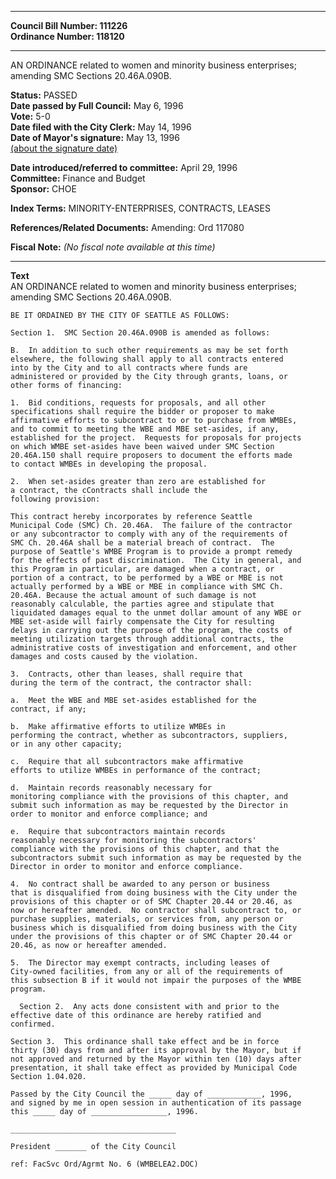 * * * * *  
  
**Council Bill Number: [](#h0)[](#h2)111226**   
**Ordinance Number: 118120**  
  
* * * * *  
  
AN ORDINANCE related to women and minority business enterprises; amending SMC Sections 20.46A.090B.  
  
**Status:** PASSED   
**Date passed by Full Council:** May 6, 1996   
**Vote:** 5-0   
**Date filed with the City Clerk:** May 14, 1996   
**Date of Mayor's signature:** May 13, 1996   
[(about the signature date)](/~public/approvaldate.htm)   
  
  
**Date introduced/referred to committee:** April 29, 1996   
**Committee:** Finance and Budget   
**Sponsor:** CHOE   
  
**Index Terms:** MINORITY-ENTERPRISES, CONTRACTS, LEASES  
  
**References/Related Documents:** Amending: Ord 117080  
  
**Fiscal Note:** *(No fiscal note available at this time)*  
  
* * * * *  
  
**Text**  
    AN ORDINANCE related to women and minority business enterprises;  
    amending SMC Sections 20.46A.090B.  
  
    BE IT ORDAINED BY THE CITY OF SEATTLE AS FOLLOWS:  
  
    Section 1.  SMC Section 20.46A.090B is amended as follows:  
  
    B.  In addition to such other requirements as may be set forth  
    elsewhere, the following shall apply to all contracts entered  
    into by the City and to all contracts where funds are  
    administered or provided by the City through grants, loans, or  
    other forms of financing:  
  
    1.  Bid conditions, requests for proposals, and all other  
    specifications shall require the bidder or proposer to make  
    affirmative efforts to subcontract to or to purchase from WMBEs,  
    and to commit to meeting the WBE and MBE set-asides, if any,  
    established for the project.  Requests for proposals for projects  
    on which WMBE set-asides have been waived under SMC Section  
    20.46A.150 shall require proposers to document the efforts made  
    to contact WMBEs in developing the proposal.  
  
    2.  When set-asides greater than zero are established for  
    a contract, the cContracts shall include the  
    following provision:  
  
    This contract hereby incorporates by reference Seattle  
    Municipal Code (SMC) Ch. 20.46A.  The failure of the contractor  
    or any subcontractor to comply with any of the requirements of  
    SMC Ch. 20.46A shall be a material breach of contract.  The  
    purpose of Seattle's WMBE Program is to provide a prompt remedy  
    for the effects of past discrimination.  The City in general, and  
    this Program in particular, are damaged when a contract, or  
    portion of a contract, to be performed by a WBE or MBE is not  
    actually performed by a WBE or MBE in compliance with SMC Ch.  
    20.46A. Because the actual amount of such damage is not  
    reasonably calculable, the parties agree and stipulate that  
    liquidated damages equal to the unmet dollar amount of any WBE or  
    MBE set-aside will fairly compensate the City for resulting  
    delays in carrying out the purpose of the program, the costs of  
    meeting utilization targets through additional contracts, the  
    administrative costs of investigation and enforcement, and other  
    damages and costs caused by the violation.  
  
    3.  Contracts, other than leases, shall require that  
    during the term of the contract, the contractor shall:  
  
    a.  Meet the WBE and MBE set-asides established for the  
    contract, if any;  
  
    b.  Make affirmative efforts to utilize WMBEs in  
    performing the contract, whether as subcontractors, suppliers,  
    or in any other capacity;  
  
    c.  Require that all subcontractors make affirmative  
    efforts to utilize WMBEs in performance of the contract;  
  
    d.  Maintain records reasonably necessary for  
    monitoring compliance with the provisions of this chapter, and  
    submit such information as may be requested by the Director in  
    order to monitor and enforce compliance; and  
  
    e.  Require that subcontractors maintain records  
    reasonably necessary for monitoring the subcontractors'  
    compliance with the provisions of this chapter, and that the  
    subcontractors submit such information as may be requested by the  
    Director in order to monitor and enforce compliance.  
  
    4.  No contract shall be awarded to any person or business  
    that is disqualified from doing business with the City under the  
    provisions of this chapter or of SMC Chapter 20.44 or 20.46, as  
    now or hereafter amended.  No contractor shall subcontract to, or  
    purchase supplies, materials, or services from, any person or  
    business which is disqualified from doing business with the City  
    under the provisions of this chapter or of SMC Chapter 20.44 or  
    20.46, as now or hereafter amended.  
  
    5.  The Director may exempt contracts, including leases of  
    City-owned facilities, from any or all of the requirements of  
    this subsection B if it would not impair the purposes of the WMBE  
    program.  
  
      Section 2.  Any acts done consistent with and prior to the  
    effective date of this ordinance are hereby ratified and  
    confirmed.  
  
    Section 3.  This ordinance shall take effect and be in force  
    thirty (30) days from and after its approval by the Mayor, but if  
    not approved and returned by the Mayor within ten (10) days after  
    presentation, it shall take effect as provided by Municipal Code  
    Section 1.04.020.  
  
    Passed by the City Council the _____ day of ____________, 1996,  
    and signed by me in open session in authentication of its passage  
    this _____ day of _________________, 1996.  
  
    _____________________________________  
  
    President _______ of the City Council  
  
    ref: FacSvc Ord/Agrmt No. 6 (WMBELEA2.DOC)  

